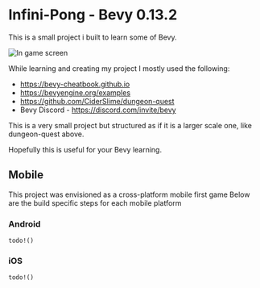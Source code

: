 # Infini-Pong - Bevy 0.13.2

This is a small project i built to learn some of Bevy.

![In game screen](https://github.com/MisterSzled/infini-pong_bevy-0.13.2/blob/master/assets/demo/image.png?raw=true)

While learning and creating my project I mostly used the following:
  - https://bevy-cheatbook.github.io
  - https://bevyengine.org/examples
  - https://github.com/CiderSlime/dungeon-quest
  - Bevy Discord - https://discord.com/invite/bevy

This is a very small project but structured as if it is a larger scale one, like dungeon-quest above.

Hopefully this is useful for your Bevy learning.

## Mobile
This project was envisioned as a cross-platform mobile first game
Below are the build specific steps for each mobile platform

### Android
`todo!()`


### iOS
`todo!()`
